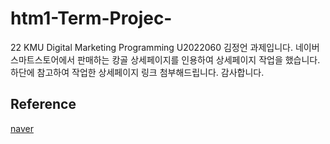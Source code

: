 # htm1-Term-Projec-
22 KMU Digital Marketing Programming U2022060 김정언 과제입니다.
네이버 스마트스토어에서 판매하는 캉골 상세페이지를 인용하여 상세페이지 작업을 했습니다.
하단에 참고하여 작업한 상세페이지 링크 첨부해드립니다. 감사합니다.

## Reference
[naver](https://smartstore.naver.com/akplaza1/products/7116487787)
<!--
<a href="https://https://smartstore.naver.com/akplaza1/products/7116487787">naver</ㅁ>
-->
